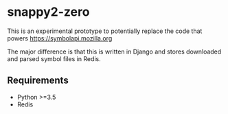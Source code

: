 snappy2-zero
============

This is an experimental prototype to potentially replace the code
that powers https://symbolapi.mozilla.org

The major difference is that this is written in Django and
stores downloaded and parsed symbol files in Redis.


Requirements
------------

* Python >=3.5
* Redis

